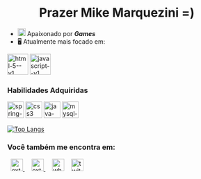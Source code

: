

<h1 align="center">Prazer Mike Marquezini  =) </h1>

- <img width="18" height="18" src="https://img.icons8.com/color/48/controller.png" alt="controller"/>  Apaixonado por ***Games***
- 🖥️ Atualmente mais focado em:

<div style="display: inline">
<img width="48" height="48" src="https://img.icons8.com/color/48/html-5--v1.png" alt="html-5--v1"/>  
<img width="48" height="48" src="https://img.icons8.com/color/48/javascript--v1.png" alt="javascript--v1"/>
</div>


<h3>  Habilidades Adquiridas </h3>
<div style="display: inline">
 <img width="38" height="38" src="https://img.icons8.com/color/48/spring-logo.png" alt="spring-logo"/> <img width="38" height="38" src="https://img.icons8.com/color/48/css3.png" alt="css3"/>  <img width="38" height="38" src="https://img.icons8.com/color/48/java-coffee-cup-logo--v1.png" alt="java-coffee-cup-logo--v1"/> <img width="38" height="38" src="https://img.icons8.com/color/48/mysql-logo.png" alt="mysql-logo"/>
</div> 

[![Top Langs](https://github-readme-stats.vercel.app/api/top-langs/?username=mikemarquezini&hide_progress=true&theme=apprentice)](https://github.com/mikemarquezini/github-readme-stats)
          
### Você também me encontra em:
&nbsp; <a href="https://www.linkedin.com/in/mike-marquezini-a629b8114/"> 
<img width="28" height="28" src="https://img.icons8.com/external-justicon-flat-justicon/64/external-linkedin-social-media-justicon-flat-justicon.png" alt="external-linkedin-social-media-justicon-flat-justicon" target="_blank"/> </a>&nbsp;
&nbsp; <a href = "mailto:marqueezini.mike@gmail.com"> 
<img width="28" height="28" src="https://img.icons8.com/external-justicon-flat-justicon/64/external-gmail-social-media-justicon-flat-justicon.png" alt="external-gmail-social-media-justicon-flat-justicon" target="_blank"/> </a>&nbsp;
&nbsp; <a href="https://api.whatsapp.com/send?phone=5511994219206&text=Ol%C3%A1....acabei%20de%20ver%20sua%20pagina%20no%20github">
<img width="28" height="28" src="https://img.icons8.com/color/48/whatsapp--v1.png" alt="whatsapp--v1" target="_blank"/></a>&nbsp;
&nbsp;  <a href = "https://www.twitch.tv/o_tks"> 
<img width="28" height="28" src="https://img.icons8.com/color/48/twitch--v2.png" alt="twitch--v2"/></a>&nbsp;
&nbsp; 
